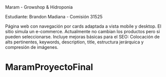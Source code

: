 Maram - Growshop & Hidroponia

Estudiante: Brandon Madiana - Comisión 31525

Página web con navegación por cards adaptada a vista mobile y desktop. El sitio simula un e-commerce. Actualmente no cambian los productos pero si pueden seleccionarse. Incluye mejoras básicas para el SEO: Colocación de alts pertinentes, keywords, description, title, estructura jerárquica y compresión de imágenes.

# MaramProyectoFinal
